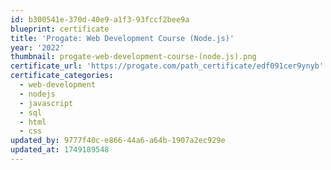 ```yaml
---
id: b300541e-370d-40e9-a1f3-93fccf2bee9a
blueprint: certificate
title: 'Progate: Web Development Course (Node.js)'
year: '2022'
thumbnail: progate-web-development-course-(node.js).png
certificate_url: 'https://progate.com/path_certificate/edf091cer9ynyb'
certificate_categories:
  - web-development
  - nodejs
  - javascript
  - sql
  - html
  - css
updated_by: 9777f40c-e866-44a6-a64b-1907a2ec929e
updated_at: 1749189548
---
```

